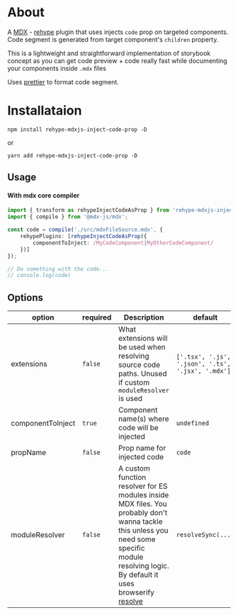 # About

A [MDX](https://github.com/mdx-js/mdx) - [rehype](https://github.com/rehypejs/rehype) plugin that uses injects `code` prop on targeted components. Code segment is generated from target component's `children` property.

This is a lightweight and straightforward implementation of storybook concept as you can get code preview + code really fast while documenting your components inside `.mdx` files

Uses [prettier](https://github.com/prettier/prettier) to format code segment.

# Installataion

`npm install rehype-mdxjs-inject-code-prop -D`

or

`yarn add rehype-mdxjs-inject-code-prop -D`

## Usage

#### With mdx core compiler

```typescript
import { transform as rehypeInjectCodeAsProp } from 'rehype-mdxjs-inject-code-prop'
import { compile } from '@mdx-js/mdx';

const code = compile('./src/mdxFileSource.mdx', {
    rehypePlugins: [rehypeInjectCodeAsProp({
        componentToInject: /MyCodeComponent|MyOtherCodeComponent/
    })]
});

// Do something with the code...
// console.log(code) 

```

## Options

| option | required | Description | default |
| --- | --- | --- | --- |
| extensions | `false` | What extensions will be used when resolving source code paths. Unused if custom `moduleResolver` is used | `['.tsx', '.js', '.json', '.ts', '.jsx', '.mdx']`
| componentToInject | `true` | Component name(s) where code will be injected | `undefined`
| propName | `false` | Prop name for injected code | `code`
| moduleResolver | `false` | A custom function resolver for ES modules inside MDX files. You probably don't wanna tackle this unless you need some specific module resolving logic. By default it uses browserify [resolve](https://github.com/browserify/resolve) | `resolveSync(...)`
